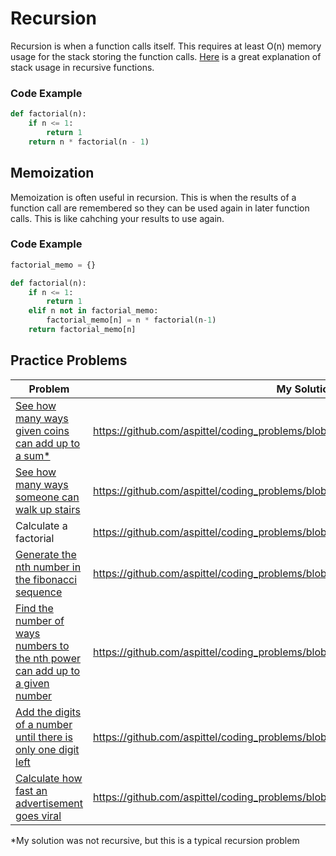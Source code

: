 # Recursion
Recursion is when a function calls itself. This requires at least O(n) memory usage for the stack storing the function calls. [Here](https://www.youtube.com/watch?v=k0bb7UYy0pY) is a great explanation of stack usage in recursive functions.

### Code Example
```python
def factorial(n):
	if n <= 1:
		return 1
	return n * factorial(n - 1)
```

## Memoization
Memoization is often useful in recursion. This is when the results of a function call are remembered so they can be used again in later function calls. This is like cahching your results to use again.

### Code Example
```python
factorial_memo = {}

def factorial(n):
	if n <= 1:
		return 1
	elif n not in factorial_memo:
		factorial_memo[n] = n * factorial(n-1)
	return factorial_memo[n]
```

## Practice Problems
|Problem   |My Solution|
|----------|-----------|
|[See how many ways given coins can add up to a sum*](https://www.hackerrank.com/challenges/ctci-coin-change)|https://github.com/aspittel/coding_problems/blob/master/recursion/coin_change.py|
|[See how many ways someone can walk up stairs](https://www.hackerrank.com/challenges/ctci-recursive-staircase)|https://github.com/aspittel/coding_problems/blob/master/recursion/davis_staircase.py|
|Calculate a factorial|https://github.com/aspittel/coding_problems/blob/master/recursion/factorial.py|
|[Generate the nth number in the fibonacci sequence](https://www.hackerrank.com/challenges/ctci-fibonacci-numbers)|https://github.com/aspittel/coding_problems/blob/master/recursion/fibonacci_numbers.py|
|[Find the number of ways numbers to the nth power can add up to a given number](https://www.hackerrank.com/challenges/the-power-sum)|https://github.com/aspittel/coding_problems/blob/master/recursion/possible_powers.py|
|[Add the digits of a number until there is only one digit left](https://www.hackerrank.com/challenges/recursive-digit-sum/)|https://github.com/aspittel/coding_problems/blob/master/recursion/super_sum_digits.py|
|[Calculate how fast an advertisement goes viral](https://www.hackerrank.com/challenges/strange-advertising)|https://github.com/aspittel/coding_problems/blob/master/recursion/viral_advertising.py|

*My solution was not recursive, but this is a typical recursion problem